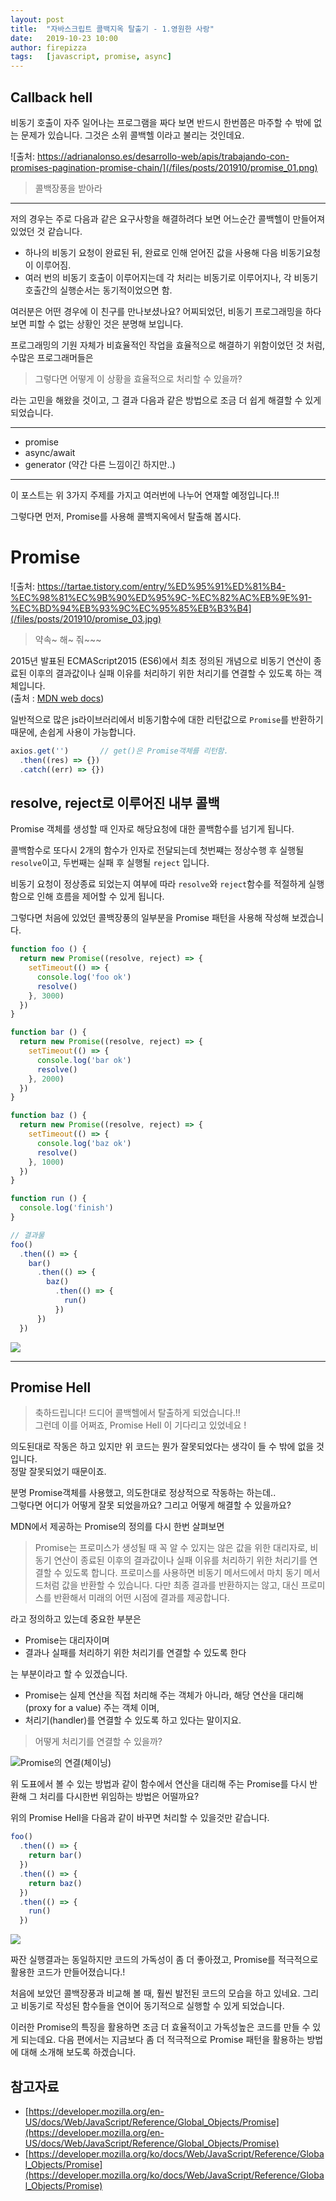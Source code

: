 ```yaml
---
layout: post
title:  "자바스크립트 콜백지옥 탈출기 - 1.영원한 사랑"
date:   2019-10-23 10:00
author: firepizza
tags:	[javascript, promise, async]
---
```



## Callback hell

비동기 호출이 자주 일어나는 프로그램을 짜다 보면 반드시 한번쯤은 마주할 수 밖에 없는 문제가 있습니다.
그것은 소위 콜백헬 이라고 불리는 것인데요.

![출처: https://adrianalonso.es/desarrollo-web/apis/trabajando-con-promises-pagination-promise-chain/](/files/posts/201910/promise_01.png)
> 콜백장풍을 받아라

---

저의 경우는 주로 다음과 같은 요구사항을 해결하려다 보면 어느순간 콜백헬이 만들어져 있었던 것 같습니다.
- 하나의 비동기 요청이 완료된 뒤, 완료로 인해 얻어진 값을 사용해 다음 비동기요청이 이루어짐.
- 여러 번의 비동기 호출이 이루어지는데 각 처리는 비동기로 이루어지나, 각 비동기호출간의 실행순서는 동기적이었으면 함. 

여러분은 어떤 경우에 이 친구를 만나보셨나요?
어찌되었던, 비동기 프로그래밍을 하다 보면 피할 수 없는 상황인 것은 분명해 보입니다.

프로그래밍의 기원 자체가 비효율적인 작업을 효율적으로 해결하기 위함이었던 것 처럼, 수많은 프로그래머들은

> 그렇다면 어떻게 이 상황을 효율적으로 처리할 수 있을까? 

라는 고민을 해왔을 것이고, 그 결과 다음과 같은 방법으로 조금 더 쉽게 해결할 수 있게 되었습니다.

---

- promise
- async/await
- generator (약간 다른 느낌이긴 하지만..)

---

이 포스트는 위 3가지 주제를 가지고 여러번에 나누어 연재할 예정입니다.!!

그렇다면 먼저, Promise를 사용해 콜백지옥에서 탈출해 봅시다.


# Promise
![출처: https://tartae.tistory.com/entry/%ED%95%91%ED%81%B4-%EC%98%81%EC%9B%90%ED%95%9C-%EC%82%AC%EB%9E%91-%EC%BD%94%EB%93%9C%EC%95%85%EB%B3%B4](/files/posts/201910/promise_03.jpg)
> 약속~ 해~ 줘~~~

2015년 발표된 ECMAScript2015 (ES6)에서 최초 정의된 개념으로 비동기 연산이 종료된 이후의 결과값이나 실패 이유를 처리하기 위한 처리기를 연결할 수 있도록 하는 객체입니다.<br/>
(출처 : [MDN web docs](https://developer.mozilla.org/ko/docs/Web/JavaScript/Reference/Global_Objects/Promise))


일반적으로 많은 js라이브러리에서 비동기함수에 대한 리턴값으로 `Promise`를 반환하기 때문에, 손쉽게 사용이 가능합니다.
```javascript
axios.get('')       // get()은 Promise객체를 리턴함.
  .then((res) => {})
  .catch((err) => {})
```

## resolve, reject로 이루어진 내부 콜백

Promise 객체를 생성할 때 인자로 해당요청에 대한 콜백함수를 넘기게 됩니다.

콜백함수로 또다시 2개의 함수가 인자로 전달되는데 첫번쨰는 정상수행 후 실행될 <code>resolve</code>이고, 두번째는 실패 후 실행될 <code>reject</code> 입니다.

비동기 요청이 정상종료 되었는지 여부에 따라 <code>resolve</code>와 <code>reject</code>함수를 적절하게 실행함으로 인해 흐름을 제어할 수 있게 됩니다.

그렇다면 처음에 있었던 콜백장풍의 일부분을 Promise 패턴을 사용해 작성해 보겠습니다.

```javascript
function foo () {
  return new Promise((resolve, reject) => {
    setTimeout(() => {
      console.log('foo ok')
      resolve()
    }, 3000)
  })
}

function bar () {
  return new Promise((resolve, reject) => {
    setTimeout(() => {
      console.log('bar ok')
      resolve()
    }, 2000)
  })
}

function baz () {
  return new Promise((resolve, reject) => {
    setTimeout(() => {
      console.log('baz ok')
      resolve()
    }, 1000)
  })
}

function run () {
  console.log('finish')
}

// 결과물
foo()
  .then(() => {
    bar()
      .then(() => {
        baz()
          .then(() => {
            run()
          })
      })
  })
```

<img src="/files/posts/201910/promise_02.gif">

---

## Promise Hell

> 축하드립니다! 드디어 콜백헬에서 탈출하게 되었습니다.!!<br/>
그런데 이를 어쩌죠, Promise Hell 이 기다리고 있었네요 !

의도된대로 작동은 하고 있지만 위 코드는 뭔가 잘못되었다는 생각이 들 수 밖에 없을 것입니다.<br/>
정말 잘못되었기 때문이죠.

분명 Promise객체를 사용했고, 의도한대로 정상적으로 작동하는 하는데..<br/>
그렇다면 어디가 어떻게 잘못 되었을까요? 그리고 어떻게 해결할 수 있을까요?

MDN에서 제공하는 Promise의 정의를 다시 한번 살펴보면

>Promise는 프로미스가 생성될 때 꼭 알 수 있지는 않은 값을 위한 대리자로, 비동기 연산이 종료된 이후의 결과값이나 실패 이유를 처리하기 위한 처리기를 연결할 수 있도록 합니다. 프로미스를 사용하면 비동기 메서드에서 마치 동기 메서드처럼 값을 반환할 수 있습니다. 다만 최종 결과를 반환하지는 않고, 대신 프로미스를 반환해서 미래의 어떤 시점에 결과를 제공합니다.

라고 정의하고 있는데 중요한 부분은
- Promise는 대리자이며
- 결과나 실패를 처리하기 위한 처리기를 연결할 수 있도록 한다

는 부분이라고 할 수 있겠습니다.

- Promise는 실제 연산을 직접 처리해 주는 객체가 아니라, 해당 연산을 대리해(proxy for a value) 주는 객체 이며,
- 처리기(handler)를 연결할 수 있도록 하고 있다는 말이지요.

> 어떻게 처리기를 연결할 수 있을까?

![Promise의 연결(체이닝)](/files/posts/201910/promise_04.png)

위 도표에서 볼 수 있는 방법과 같이 함수에서 연산을 대리해 주는 Promise를 다시 반환해 그 처리를 다시한번 위임하는 방법은 어떨까요?

위의 Promise Hell을 다음과 같이 바꾸면 처리할 수 있을것만 같습니다.
```javascript
foo()
  .then(() => {
    return bar()
  })
  .then(() => {
    return baz()
  })
  .then(() => {
    run()
  })
```
<img src="/files/posts/201910/promise_05.gif">

짜잔 실행결과는 동일하지만 코드의 가독성이 좀 더 좋아졌고, Promise를 적극적으로 활용한 코드가 만들어졌습니다.!

처음에 보았던 콜백장풍과 비교해 볼 때, 훨씬 발전된 코드의 모습을 하고 있네요.
그리고 비동기로 작성된 함수들을 연이어 동기적으로 실행할 수 있게 되었습니다.

이러한 Promise의 특징을 활용하면 조금 더 효율적이고 가독성높은 코드를 만들 수 있게 되는데요. 다음 편에서는 지금보다 좀 더 적극적으로 Promise 패턴을 활용하는 방법에 대해 소개해 보도록 하겠습니다.


## 참고자료
- [https://developer.mozilla.org/en-US/docs/Web/JavaScript/Reference/Global_Objects/Promise](https://developer.mozilla.org/en-US/docs/Web/JavaScript/Reference/Global_Objects/Promise)
- [https://developer.mozilla.org/ko/docs/Web/JavaScript/Reference/Global_Objects/Promise](https://developer.mozilla.org/ko/docs/Web/JavaScript/Reference/Global_Objects/Promise)
